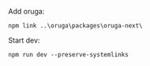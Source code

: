 

Add oruga:  
``` 
npm link ..\oruga\packages\oruga-next\
```


Start dev:
```
npm run dev --preserve-systemlinks
```